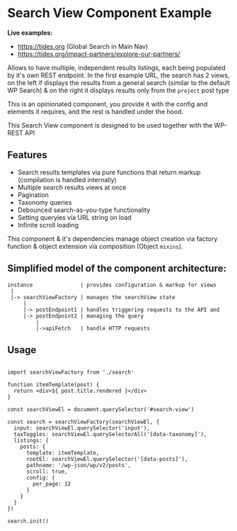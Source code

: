 # Search View Component Example

**Live examples:**

- https://tides.org (Global Search in Main Nav)
- https://tides.org/impact-partners/explore-our-partners/

Allows to have multiple, independent results listings, each being populated
by it's own REST endpoint. In the first example URL, the search has 2 views, on
the left if displays the results from a general search (similar to the
default WP Search) & on the right it displays results only from the
`project` post type

This is an opinionated component, you provide it with the config and elements
it requires, and the rest is handled under the hood.

This Search View component is designed to be used together with the WP-REST API

## Features

- Search results templates via pure functions that return markup
  (compilation is handled internally)
- Multiple search results views at once
- Pagination
- Taxonomy queries
- Debounced search-as-you-type functionality
- Setting queryies via URL string on load
- Infinite scroll loading

This component & it's dependencies manage object creation via factory
function & object extension via composition (Object `mixins`).

## Simplified model of the component architecture:

```
instance               | provides configuration & markup for views
 |
 |-> searchViewFactory | manages the searchView state
     |
     |-> postEndpoint1 | handles triggering requests to the API and
     |-> postEndpoint2 | managing the query
         |
         |->apiFetch   | handle HTTP requests
```

## Usage

```

import searchViewFactory from './search'

function itemTemplate(post) {
  return <div>${ post.title.rendered }</div>
}

const searchViewEl = document.querySelector('#search-view')

const search = searchViewFactory(searchViewEl, {
  input: searchViewEl.querySelector('input'),
  taxToggles: searchViewEl.querySelectorAll('[data-taxonomy]'),
  listings: {
    posts: {
      template: itemTemplate,
      rootEl: searchViewEl.querySelector('[data-posts]'),
      pathname: '/wp-json/wp/v2/posts',
      scroll: true,
      config: {
        per_page: 12
      }
    }
  }
})

search.init()

```
